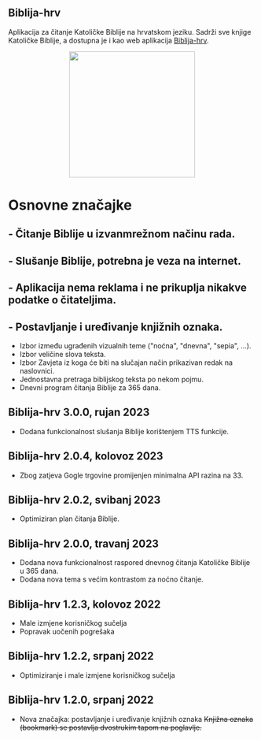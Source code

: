 ## Biblija-hrv

Aplikacija za čitanje Katoličke Biblije na hrvatskom jeziku.
Sadrži sve knjige Katoličke Biblije, a dostupna je i kao web aplikacija [Biblija-hrv](https://biblija-hrv.vercel.app).

<p align="center">
    <a href="https://play.google.com/store/apps/details?id=com.sks.biblija">
        <img width="256" height="256" src="https://skrilic.github.io/Biblija-hrv.android/pngwing.com.png">
    </a>
</p>

# Osnovne značajke

## - Čitanje Biblije u izvanmrežnom načinu rada.

## - Slušanje Biblije, potrebna je veza na internet.

## - Aplikacija nema reklama i ne prikuplja nikakve podatke o čitateljima.

## - Postavljanje i uređivanje knjižnih oznaka.

- Izbor između ugrađenih vizualnih teme ("noćna", "dnevna", "sepia", ...).
- Izbor veličine slova teksta.
- Izbor Zavjeta iz koga će biti na slučajan način prikazivan redak na naslovnici.
- Jednostavna pretraga biblijskog teksta po nekom pojmu.
- Dnevni program čitanja Biblije za 365 dana.

## Biblija-hrv 3.0.0, rujan 2023
- Dodana funkcionalnost slušanja Biblije korištenjem TTS funkcije. 

## Biblija-hrv 2.0.4, kolovoz 2023

* Zbog zatjeva Gogle trgovine promijenjen minimalna API razina na 33.

## Biblija-hrv 2.0.2, svibanj 2023

- Optimiziran plan čitanja Biblije.

## Biblija-hrv 2.0.0, travanj 2023

- Dodana nova funkcionalnost raspored dnevnog čitanja Katoličke Biblije u 365 dana.
- Dodana nova tema s većim kontrastom za noćno čitanje.

## Biblija-hrv 1.2.3, kolovoz 2022

- Male izmjene korisničkog sučelja
- Popravak uočenih pogrešaka

## Biblija-hrv 1.2.2, srpanj 2022

- Optimiziranje i male izmjene korisničkog sučelja

## Biblija-hrv 1.2.0, srpanj 2022

- Nova značajka: postavljanje i uređivanje knjižnih oznaka
  ~~Knjižna oznaka (bookmark) se postavlja dvostrukim tapom na poglavlje.~~
